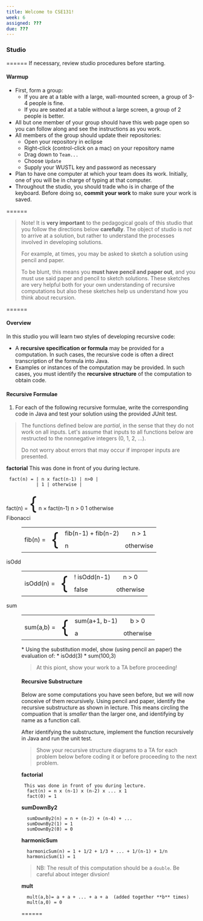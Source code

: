 ```yaml
---
title: Welcome to CSE131!
week: 6
assigned: ???
due: ???
---
```


### Studio

======
If necessary, review studio procedures before starting.

#### Warmup

* First, form a group:
   * If you are at a table with a large, wall-mounted screen, a group of 3-4 people is fine.
   * If you are seated at a table without a large screen, a group of 2 people is better.
* All but one member of your group should have this web page open so you can follow along and see the instructions as you work.
* All members of the group should update their repositories:
   * Open your repository in eclipse
   * Right-click (control-click on a mac) on your repository name
   * Drag down to `Team...`
   * Choose `Update`
   * Supply your WUSTL key and password as necessary
* Plan to have one computer at which your team does its work. Initially, one of you will be in charge of typing at that computer.
* Throughout the studio, you should trade who is in charge of the keyboard. Before doing so, **commit your work** to make sure your work is saved.

======

> Note! It is **very important** to the pedagogical goals of this studio that you follow the directions
> below **carefully**.   The object of studio is *not* to arrive at a solution, but rather to understand
> the processes involved in developing solutions.
> 
> For example, at times, you may be asked to sketch a solution using pencil and paper.
> 
> To be blunt, this means you <b>must have pencil and paper out</b>, and you must use said paper and pencil to sketch
> solutions.  These sketches are very helpful both for your own understanding of recursive computations but also
> these sketches help us understand how you think about recursion.

======

#### Overview

In this studio you will learn two styles of developing recursive code:

  * A **recursive specification or formula** may be provided for a computation.  In such cases, the recursive code is often a direct transcription of the formula into Java.
  * Examples or instances of the computation may be provided.  In such cases, you must identify the **recursive structure** of the computation to obtain code.

#### Recursive Formulae

1. For each of the following recursive formulae, write the corresponding code in Java and test your solution
using the provided JUnit test.

> The functions defined below are *partial*, in the sense that they do not work on all inputs.
> Let's assume that inputs to all functions below are restructed to the nonnegative integers (0, 1, 2, &hellip;).
>
> Do not worry about errors that may occur if improper inputs are presented.


  **factorial**
     This was done in front of you during lecture.

	 fact(n) = | n x fact(n-1) | n>0 |
	           | 1 | otherwise |
	 
	 
	 
	 
	 
<TR> <TD ROWSPAN=2 VALIGN=CENTER> fact(n) = </TD>  <TD ROWSPAN=2 VALIGN=CENTER><FONT SIZE=12>{</FONT></TD> <TD> n &times; fact(n-1)</TD> <TD ALIGN=CENTER> n &gt; 0</TD></TR>
<TR>                                               <TD>  1</TD> <TD ALIGN=CENTER> otherwise</TD></TR>
</TABLE>
  <DT> Fibonacci
  <DD>
<TABLE>
<TR> <TD ROWSPAN=2 VALIGN=CENTER> fib(n) = </TD>  <TD ROWSPAN=2 VALIGN=CENTER><FONT SIZE=12>{</FONT></TD> <TD> fib(n-1) &plus; fib(n-2)</TD> <TD ALIGN=CENTER> n &gt; 1</TD></TR>
<TR>                                               <TD>  n</TD> <TD ALIGN=CENTER> otherwise</TD></TR>
</TABLE>
  <DT> isOdd
  <DD>
<TABLE>
<TR> <TD ROWSPAN=2 VALIGN=CENTER> isOdd(n) = </TD>  <TD ROWSPAN=2 VALIGN=CENTER><FONT SIZE=12>{</FONT></TD> <TD> ! isOdd(n-1) </TD> <TD ALIGN=CENTER> n &gt; 0</TD></TR>
<TR>                                               <TD>  false</TD> <TD ALIGN=CENTER> otherwise</TD></TR>
</TABLE>
  <DT> sum
  <DD>
<TABLE>
<TR> <TD ROWSPAN=2 VALIGN=CENTER> sum(a,b) = </TD>  <TD ROWSPAN=2 VALIGN=CENTER><FONT SIZE=12>{</FONT></TD> <TD> sum(a+1, b-1) </TD> <TD ALIGN=CENTER> b &gt; 0</TD></TR>
<TR>                                               <TD>  a</TD> <TD ALIGN=CENTER> otherwise</TD></TR>
</TABLE>
</DL>
* Using the substitution model, show (using pencil an paper) the evaluation of:
   * isOdd(3)
   * sum(100,3)

> At this piont, show your work to a TA before proceeding!


#### Recursive Substructure
Below are some computations you have seen before, but we will now conceive of them recursively.
Using pencil and paper, identify the recursive substructure as shown in lecture. This means circling the
compuation that is *smaller* than the larger one, and identifying by name as a function call.

After identifying the substructure, implement the function recursively in Java and run the unit test.

> Show your recursive structure diagrams to a TA for each problem below before coding it or before proceeding
> to the next problem.

  **factorial**
  
     This was done in front of you during lecture.
      fact(n) = n x (n-1) x (n-2) x ... x 1
      fact(0) = 1
	 
  **sumDownBy2**
  
      sumDownBy2(n) = n + (n-2) + (n-4) + ... 
      sumDownBy2(1) = 1
      sumDownBy2(0) = 0
	 
  **harmonicSum**
  
      harmonicSum(n) = 1 + 1/2 + 1/3 + ... + 1/(n-1) + 1/n
      harmonicSum(1) = 1

> NB: The result of this computation should be a `double`.  Be careful about integer divsion!

  **mult**
  
      mult(a,b)= a + a + ... + a + a  (added together **b** times)
      mult(a,0) = 0

======
